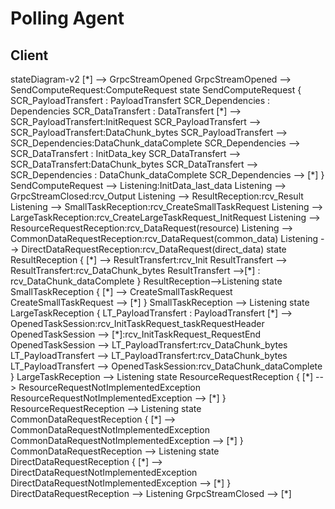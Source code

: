 # Polling Agent

## Client

<Mermaid>
stateDiagram-v2
    [*] --> GrpcStreamOpened
    GrpcStreamOpened --> SendComputeRequest:ComputeRequest
    state SendComputeRequest {
        SCR_PayloadTransfert : PayloadTransfert
        SCR_Dependencies : Dependencies
        SCR_DataTransfert : DataTransfert
        [*] --> SCR_PayloadTransfert:InitRequest
        SCR_PayloadTransfert --> SCR_PayloadTransfert:DataChunk_bytes
        SCR_PayloadTransfert --> SCR_Dependencies:DataChunk_dataComplete
        SCR_Dependencies --> SCR_DataTransfert : InitData_key
        SCR_DataTransfert --> SCR_DataTransfert:DataChunk_bytes
        SCR_DataTransfert --> SCR_Dependencies : DataChunk_dataComplete
        SCR_Dependencies --> [*]
    }
    SendComputeRequest --> Listening:InitData_last_data
    Listening --> GrpcStreamClosed:rcv_Output
    Listening --> ResultReception:rcv_Result
    Listening --> SmallTaskReception:rcv_CreateSmallTaskRequest
    Listening --> LargeTaskReception:rcv_CreateLargeTaskRequest_InitRequest
    Listening --> ResourceRequestReception:rcv_DataRequest(resource)
    Listening --> CommonDataRequestReception:rcv_DataRequest(common_data)
    Listening --> DirectDataRequestReception:rcv_DataRequest(direct_data)
    state ResultReception {
        [*] --> ResultTransfert:rcv_Init
        ResultTransfert --> ResultTransfert:rcv_DataChunk_bytes
        ResultTransfert -->[*] : rcv_DataChunk_dataComplete
    }
    ResultReception-->Listening
    state SmallTaskReception {
        [*] --> CreateSmallTaskRequest
        CreateSmallTaskRequest --> [*]
    }
    SmallTaskReception --> Listening
    state LargeTaskReception {
        LT_PayloadTransfert : PayloadTransfert
        [*] --> OpenedTaskSession:rcv_InitTaskRequest_taskRequestHeader
        OpenedTaskSession --> [*]:rcv_InitTaskRequest_RequestEnd
        OpenedTaskSession --> LT_PayloadTransfert:rcv_DataChunk_bytes
        LT_PayloadTransfert --> LT_PayloadTransfert:rcv_DataChunk_bytes
        LT_PayloadTransfert --> OpenedTaskSession:rcv_DataChunk_dataComplete
    }
    LargeTaskReception --> Listening
    state ResourceRequestReception {
        [*] --> ResourceRequestNotImplementedException
        ResourceRequestNotImplementedException --> [*]
    }
    ResourceRequestReception --> Listening
    state CommonDataRequestReception {
        [*] --> CommonDataRequestNotImplementedException
        CommonDataRequestNotImplementedException --> [*]
    }
    CommonDataRequestReception --> Listening
    state DirectDataRequestReception {
        [*] --> DirectDataRequestNotImplementedException
        DirectDataRequestNotImplementedException --> [*]
    }
    DirectDataRequestReception --> Listening
    GrpcStreamClosed --> [*]
</Mermaid>
